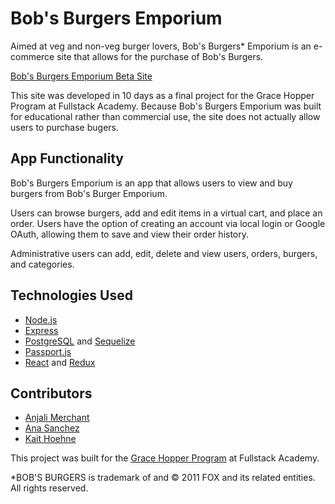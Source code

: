 # Bob's Burgers Emporium

Aimed at veg and non-veg burger lovers, Bob's Burgers* Emporium is an e-commerce site that allows for the purchase of Bob's Burgers.

[Bob's Burgers Emporium Beta Site](https://burgers-emporium.herokuapp.com/)

This site was developed in 10 days as a final project for the Grace Hopper Program at Fullstack Academy. Because Bob's Burgers Emporium was built for educational rather than commercial use, the site does not actually allow users to purchase bugers.

## App Functionality

Bob's Burgers Emporium is an app that allows users to view and buy burgers from Bob's Burger Emporium.

Users can browse burgers, add and edit items in a virtual cart, and place an order. Users have the option of creating an account via local login or Google OAuth, allowing them to save and view their order history.

Administrative users can add, edit, delete and view users, orders, burgers, and categories.

## Technologies Used

* [Node.js](https://nodejs.org/en/)
* [Express](https://expressjs.com/)
* [PostgreSQL](https://www.postgresql.org/) and [Sequelize](http://docs.sequelizejs.com/)
* [Passport.js](http://www.passportjs.org/)
* [React](https://reactjs.org/) and [Redux](https://redux.js.org/)


## Contributors

* [Anjali Merchant](https://github.com/anjiemerchant)
* [Ana Sanchez](https://github.com/anacsanchez)
* [Kait Hoehne](https://github.com/k-vosswinkel)

This project was built for the [Grace Hopper Program](https://www.gracehopper.com/) at Fullstack Academy.

*BOB'S BURGERS is trademark of and © 2011 FOX and its related entities. All rights reserved.
